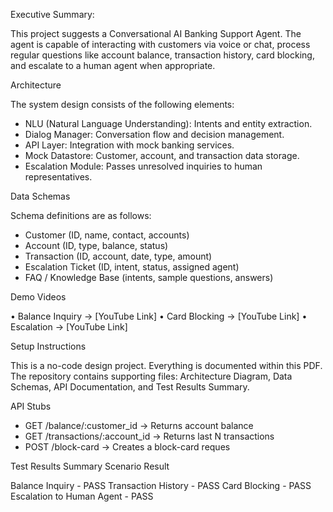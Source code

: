 Executive Summary:

This project suggests a Conversational AI Banking Support Agent. The agent is capable of interacting with
customers via voice or chat, process regular questions like account balance, transaction history,
card blocking, and escalate to a human agent when appropriate.

Architecture

The system design consists of the following elements:
- NLU (Natural Language Understanding): Intents and entity extraction.
- Dialog Manager: Conversation flow and decision management.
- API Layer: Integration with mock banking services.
- Mock Datastore: Customer, account, and transaction data storage.
- Escalation Module: Passes unresolved inquiries to human representatives.

Data Schemas

Schema definitions are as follows:
- Customer (ID, name, contact, accounts)
- Account (ID, type, balance, status)
- Transaction (ID, account, date, type, amount)
- Escalation Ticket (ID, intent, status, assigned agent)
- FAQ / Knowledge Base (intents, sample questions, answers)

 Demo Videos
 
 • Balance Inquiry → [YouTube Link]
 • Card Blocking → [YouTube Link]
 • Escalation → [YouTube Link]

 Setup Instructions
 
 This is a no-code design project. Everything is documented within this PDF. The repository contains
 supporting files: Architecture Diagram, Data Schemas, API Documentation, and Test Results
 Summary. 

 API Stubs
 
 - GET /balance/:customer_id → Returns account balance
 - GET /transactions/:account_id → Returns last N transactions
 - POST /block-card → Creates a block-card reques

Test Results Summary
Scenario                          Result
 
Balance Inquiry             -      PASS
Transaction History         -      PASS
Card Blocking               -      PASS
Escalation to Human Agent   -      PASS


  
